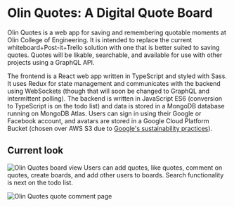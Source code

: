 # Olin Quotes: A Digital Quote Board

Olin Quotes is a web app for saving and remembering quotable moments at Olin College of Engineering.
It is intended to replace the current whiteboard+Post-it+Trello solution with one that is better suited
to saving quotes. Quotes will be likable, searchable, and available for use with other projects using
a GraphQL API.

The frontend is a React web app written in TypeScript and styled with Sass. It uses Redux for state
management and communicates with the backend using WebSockets (though that will soon be changed to
GraphQL and intermittent polling). The backend is written in JavaScript ES6 (conversion to TypeScript
is on the todo list) and data is stored in a MongoDB database running on MongoDB Atlas. Users can sign
in using their Google or Facebook account, and avatars are stored in a Google Cloud Platform Bucket (chosen over AWS S3
due to [Google's sustainability practices](https://cloud.google.com/sustainability/)).

## Current look
![Olin Quotes board view](https://i.imgur.com/NlUvjHs.png)
Users can add quotes, like quotes, comment on quotes, create boards, and add other users to boards.
Search functionality is next on the todo list.

![Olin Quotes quote comment page](https://i.imgur.com/aAMWuk8.png)
